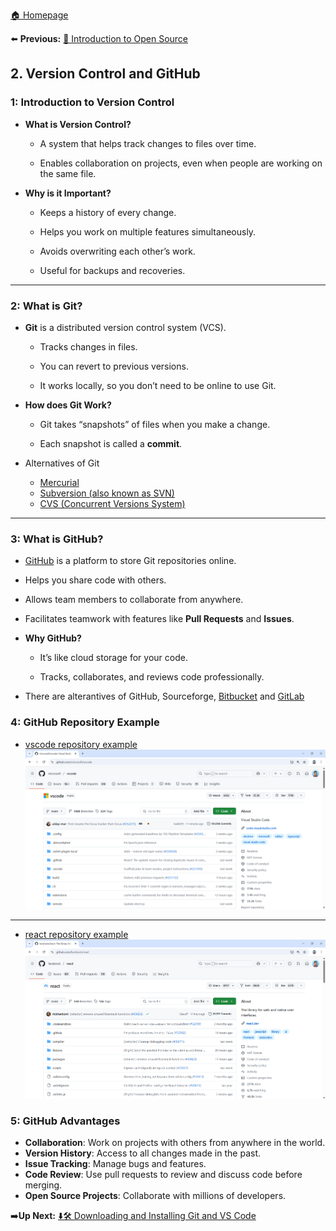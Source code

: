 [ 🏠 Homepage](../README.md)

⬅️ **Previous:** [📂 Introduction to Open Source](./1-1-open-source.md)

## 2. Version Control and GitHub

###  1: Introduction to Version Control

- **What is Version Control?**

  - A system that helps track changes to files over time.

  - Enables collaboration on projects, even when people are working on the same file.

- **Why is it Important?**

  - Keeps a history of every change.

  - Helps you work on multiple features simultaneously.

  - Avoids overwriting each other’s work.

  - Useful for backups and recoveries.

---

###  2: What is Git?

- **Git** is a distributed version control system (VCS).

  - Tracks changes in files.

  - You can revert to previous versions.

  - It works locally, so you don’t need to be online to use Git.

- **How does Git Work?**

  - Git takes “snapshots” of files when you make a change.

  - Each snapshot is called a **commit**.
- Alternatives of Git
  - [Mercurial](https://www.mercurial-scm.org)
  - [Subversion (also known as SVN)](https://subversion.apache.org/)
  - [CVS (Concurrent Versions System) ](https://www.nongnu.org/cvs/)

---


###  3: What is GitHub?

-  [GitHub](https://github.com) is a platform to store Git repositories online.

  - Helps you share code with others.

  - Allows team members to collaborate from anywhere.

  - Facilitates teamwork with features like **Pull Requests** and **Issues**.

- **Why GitHub?**

  - It’s like cloud storage for your code.

  - Tracks, collaborates, and reviews code professionally.
- There are alterantives of GitHub,  Sourceforge, [Bitbucket](https://bitbucket.org/product) and [GitLab](https://about.gitlab.com)

###  4: GitHub Repository Example
- [vscode repository  example](https://github.com/microsoft/vscode)
![vscode repo example](../images/git-repo-example-vscode.png) 
---
- [react repository  example](https://github.com/facebook/react)
![react repo example](../images/git-repo-example-react.png) 

### 5: GitHub Advantages

- **Collaboration**: Work on projects with others from anywhere in the world.
- **Version History**: Access to all changes made in the past.
- **Issue Tracking**: Manage bugs and features.
- **Code Review**: Use pull requests to review and discuss code before merging.
- **Open Source Projects**: Collaborate with millions of developers.

➡️**Up Next:** [⬇️🛠️ Downloading and Installing Git and VS Code](./1-3-downloading-installing-git-vscode.md)
